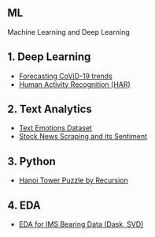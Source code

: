 ## ML
Machine Learning and Deep Learning 

## 1. Deep Learning
* [Forecasting CoViD-19 trends](https://github.com/amdhiqal/ML/tree/main/Deep%20Learning/CoViD-19)
* [Human Activity Recognition (HAR)](https://github.com/amdhiqal/ML/tree/main/Deep%20Learning/Human%20Activity%20Recognition%20(HAR))

## 2. Text Analytics
* [Text Emotions Dataset](https://github.com/amdhiqal/ML/tree/main/Text%20Analytics/Text%20Emotions%20Dataset)
* [Stock News Scraping and its Sentiment](https://github.com/amdhiqal/ML/tree/main/Text%20Analytics/Stocks%20News%20Scraping%20and%20its%20Sentiment) 

## 3. Python
* [Hanoi Tower Puzzle by Recursion](https://github.com/amdhiqal/ML/blob/main/Python/1.%20Hanoi_Tower_Puzzle_(Recursion).ipynb)

## 4. EDA
* [EDA for IMS Bearing Data (Dask, SVD)](https://github.com/amdhiqal/ML/blob/main/EDA/1.%20EDA%20for%20IMS%20Bearing%20Data%20(Dask%2C%20SVD).ipynb)
